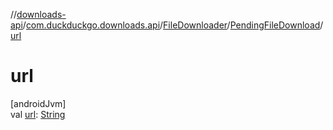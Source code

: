 //[downloads-api](../../../../index.md)/[com.duckduckgo.downloads.api](../../index.md)/[FileDownloader](../index.md)/[PendingFileDownload](index.md)/[url](url.md)

# url

[androidJvm]\
val [url](url.md): [String](https://kotlinlang.org/api/latest/jvm/stdlib/kotlin/-string/index.html)
